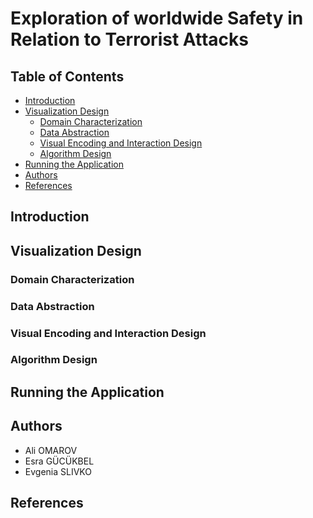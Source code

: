 # Exploration of worldwide Safety in Relation to Terrorist Attacks

## Table of Contents
- [Introduction](#introduction)
- [Visualization Design](#visualization-design)
    - [Domain Characterization](#domain-characterization)
    - [Data Abstraction](#data-abstraction)
    - [Visual Encoding and Interaction Design](#visual-encoding-and-interaction-design)
    - [Algorithm Design](#algorithm-design)
- [Running the Application](#running-the-application)
- [Authors](#authors)
- [References](#references)


## Introduction

## Visualization Design

### Domain Characterization

### Data Abstraction

### Visual Encoding and Interaction Design

### Algorithm Design

## Running the Application

## Authors

- Ali OMAROV
- Esra GÜCÜKBEL
- Evgenia SLIVKO

## References

